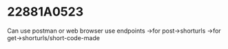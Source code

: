 # 22881A0523

Can use postman or web browser use endpoints
->for post->shorturls
->for get->shorturls/short-code-made
